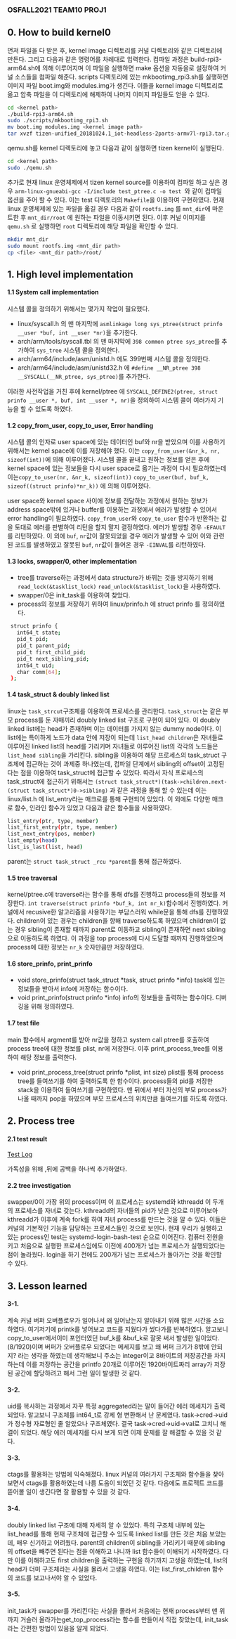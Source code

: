 ### OSFALL2021 TEAM10 PROJ1


## 0. How to build kernel0
먼저 파일을 다 받은 후, kernel image 디렉토리를 커널 디렉토리와 같은 디렉토리에 만든다. 그리고 다음과 같은 명령어를 차례대로 입력한다. 컴파일 과정은 build-rpi3-arm64.sh에 의해 이루어지며 이 파일을 실행하면 make 옵션을 자동을로 설정하여 커널 소스들을 컴파일 해준다. scripts 디렉토리에 있는 mkbootimg_rpi3.sh를 실행하면 이미지 파일 boot.img와 modules.img가 생긴다. 이들을 kernel image 디렉토리로 옮고 압축 파일을 이 디렉토리에 해제하여 나머지 이미지 파일들도 얻을 수 있다.
```bash
cd <kernel path>
./build-rpi3-arm64.sh
sudo ./scripts/mkbootimg_rpi3.sh
mv boot.img modules.img <kernel image path>
tar xvzf tizen-unified_20181024.1_iot-headless-2parts-armv7l-rpi3.tar.gz -C <kernel image path>
```
qemu.sh를 kernel 디렉토리에 놓고 다음과 같이 실행하면 tizen kernel이 실행된다.
```bash
cd <kernel path>
sudo ./qemu.sh
```
추가로 현재 linux 운영체제에서 tizen kernel source를 이용하여 컴파일 하고 싶은 경우 `arm-linux-gnueabi-gcc -I/include test_ptree.c -o test
`와 같이 컴파일 옵션을 주어 할 수 있다. 이는 test 디렉토리의 `Makefile`을 이용하여 구현하였다. 현재 linux 운영체제에 있는 파일을 옯길 경우 다음과 같이 `rootfs.img` 를 `mnt_dir`에 마운트한 후 `mnt_dir/root` 에 원하는 파일을 이동시키면 된다. 이후 커널 이미지를 `qemu.sh` 로 실행하면 `root` 디렉토리에 해당 파일을 확인할 수 있다.
```bash
mkdir mnt_dir
sudo mount rootfs.img <mnt_dir path>
cp <file> <mnt_dir path>/root/
```


## 1. High level implementation
#### 1.1 System call implementation
시스템 콜을 정의하기 위해서는 몇가지 작업이 필요했다.
* linux/syscall.h 의 맨 마지막에 `asmlinkage long sys_ptree(struct prinfo __user *buf, int __user *nr)`을 추가한다.
* arch/arm/tools/syscall.tbl 의 맨 마지막에 `398 common ptree sys_ptree`를 추가하여 `sys_tree` 시스템 콜을 정의한다.
* arch/arm64/include/asm/unistd.h 에도 399번째 시스템 콜을 정의한다.
* arch/arm64/include/asm/unistd32.h 에 `#define __NR_ptree 398   __SYSCALL(__NR_ptree, sys_ptree)`를 추가한다.

이러한 사전작업을 거친 후에 kernel/ptree 에 `SYSCALL_DEFINE2(ptree, struct prinfo __user *, buf, int __user *, nr)`을 정의하여 시스템 콜이 여러가지 기능을 할 수 있도록 하였다.

#### 1.2 copy_from_user, copy_to_user, Error handling
시스템 콜의 인자로 user space에 있는 데이터인 buf와 nr을 받았으며 이를 사용하기 위해서는 kernel space에 이를 저장해야 했다. 이는 `copy_from_user(&nr_k, nr, sizeof(int))`에 의해 이루어졌다. 시스템 콜을 끝내고 원하는 정보를 얻은 후에 kernel space에 있는 정보들을 다시 user space로 옯기는 과정이 다시 필요하였는데  이는`copy_to_user(nr, &nr_k, sizeof(int))` `copy_to_user(buf, buf_k, sizeof((struct prinfo)*nr_k))` 에 의해 이루어졌다.

user space와 kernel space 사이에 정보를 전달하는 과정에서 원하는 정보가 address space밖에 있거나 buffer를 이용하는 과정에서 에러가 발생할 수 있어서 error handling이 필요하였다. `copy_from_user`와 `copy_to_user` 함수가 반환하는 값을 토대로 에러를 판별하여 리턴을 할지 말지 결정하였다. 에러가 발생할 경우 `-EFAULT`를 리턴하였다.
이 외에 `buf`, `nr`값이 잘못되었을 경우 에러가 발생할 수 있어 이와 관련된 코드를 발생하였고 잘못된 `buf`, `nr`값이 들어온 경우 `-EINVAL`를 리턴하였다.

#### 1.3 locks, swapper/0, other implementation
* tree를 traverse하는 과정에서 data structure가 바뀌는 것을 방지하기 위해 `read_lock(&tasklist_lock)` `read_unlock(&tasklist_lock)`을 사용하였다.
* swapper/0은 init_task를 이용하여 찾았다.
* process의 정보를 저장하기 위하여 linux/prinfo.h 에 struct prinfo 를 정의하였다.
``` bash
 struct prinfo {
   int64_t state;
   pid_t pid;
   pid_t parent_pid;
   pid_t first_child_pid;
   pid_t next_sibling_pid;
   int64_t uid;
   char comm[64];
 };
```

#### 1.4 task_struct & doubly linked list
linux는 `task_strcut`구조체를 이용하여 프로세스를 관리한다. `task_struct`는 같은 부모 process를 둔 자매끼리 doubly linked list 구조로 구현이 되어 있다. 이 doubly linked list에는 head가 존재하며 이는 데이터를 가지지 않는 dummy node이다. 이 list에는 특이하게 노드가 data 안에 저장이 되는데 `list_head children`은 자녀들로 이루어진 linked list의 head를 가리키며 자녀들로 이루어진 list의 각각의 노드들은 `list_head sibling`을 가리킨다. sibling을 이용하여 해당 프로세스의 task_struct 구조체에 접근하는 것이 과제중 하나였는데, 컴파일 단계에서 sibling의 offset이 고정된다는 점을 이용하여 task_struct에 접근할 수 있었다. 따라서 자식 프로세스의 task_struct에 접근하기 위해서는 `(struct task_struct*)(task->children.next-(struct task_struct*)0->sibling)` 과 같은 과정을 통해 할 수 있는데 이는 linux/list.h 에 list_entry라는 매크로를 통해 구현되어 있었다. 이 외에도 다양한 매크로 함수, 인라인 함수가 있었고 다음과 같은 함수들을 사용하였다.
```bash
list_entry(ptr, type, member)
list_first_entry(ptr, type, member)
list_next_entry(pos, member)
list_empty(head)
list_is_last(list, head)
```
parent는 `struct task_struct _rcu *parent`를 통해 접근하였다.

#### 1.5 tree traversal
kernel/ptree.c에 traverse라는 함수를 통해 dfs를 진행하고 process들의 정보를 저장한다.
`int traverse(struct prinfo *buf_k, int nr_k)`함수에서 진행하였다.
 커널에서 recusive한 알고리즘을 사용하기는 부담스러워 while문을 통해 dfs를 진행하였다.
 children이 있는 경우는 children을 향해 traverse하도록 하였으며
 children이 없는 경우 sibling이 존재할 때까지 parent로 이동하고 sibling이 존재하면 next sibling으로 이동하도록 하였다.
 이 과정을 top process에 다시 도달할 때까지 진행하였으며 process에 대한 정보는 `nr_k` 숫자만큼만 저장하였다.

#### 1.6 store_prinfo, print_prinfo
* void store_prinfo(struct task_struct *task, struct prinfo *info)
 task에 있는 정보들을 받아서 info에 저장하는 함수이다.
* void print_prinfo(struct prinfo *info)
  info의 정보들을 출력하는 함수이다. 디버깅을 위해 정의하였다.
 
#### 1.7 test file
 main 함수에서 argment를 받아 nr값을 정하고 system call ptree를 호출하여 process tree에 대한 정보를 plist, nr에 저장한다. 이후 print_process_tree를 이용하여 해당 정보를 출력한다.
* void print_process_tree(struct prinfo *plist, int size)
 plist를 통해 process tree를 들여쓰기를 하여 출력하도록 한 함수이다. process들의 pid를 저장한 stack을 이용하여 들여쓰기를 구현하였다. 맨 뒤에서 부터 자신의 부모 process가 나올 때까지 pop을 하였으며 부모 프로세스의 위치만큼 들여쓰기를 하도록 하였다.
 

## 2. Process tree
#### 2.1 test result
[Test Log](proj1log.txt) 

가독성을 위해 ,뒤에 공백을 하나씩 추가하였다.

#### 2.2 tree investigation
swapper/0이 가장 위의 process이며 이 프로세스는 systemd와 kthreadd 이 두개의 프로세스를 자녀로 갖는다. kthreadd의 자녀들의 pid가 낮은 것으로 미루어보아 kthreadd가 이후에 계속 fork를 하여 자녀 process를 만드는 것을 알 수 있다. 이들은 커널의 기본적인 기능을 담당하는 프로세스들인 것으로 보인다. 현재 우리가 실행하고 있는 process인 test는 systemd-login-bash-test 순으로 이어진다. 컴퓨터 전원을 키고 처음으로 실행한 프로세스임에도 이전에 400개가 넘는 프로세스가 실행되었다는 점이 놀라웠다. login을 하기 전에도 200개가 넘는 프로세스가 돌아가는 것을 확인할 수 있다. 


## 3. Lesson learned
#### 3-1. 
계속 커널 버퍼 오버플로우가 일어나서 왜 일어났는지 알아내기 위해 많은 시간을 소요하였다. 여기저기에 printk를 넣어보고 코드를 지웠다가 썼다가를 반복하였다. 알고보니 copy_to_user에서이미 포인터였던 buf_k를 &buf_k로 잘못 써서 발생한 일이었다. (8/1920)이며 버퍼가 오버플로우 되었다는 메세지를 보고 왜 버퍼 크기가 8밖에 안되지? 라는 생각을 하였는데 생각해보니 주소는 integer이고 8바이트의 저장공간을 차지하는데 이를 저장하는 공간을 printfo 20개로 이루어진 1920바이트짜리 array가 저장된 공간에 할당하려고 해서 그런 일이 발생한 것 같다.
#### 3-2. 
uid를 복사하는 과정에서 자꾸 특정 aggregated라는 말이 들어간 에러 메세지가 출력되었다. 알고보니 구조체를 int64_t로 강제 형 변환해서 난 문제였다. task->cred->uid가 정수형 자료형인 줄 알았으나 구조체였다. 결국 task->cred->uid->val로 고치니 해결이 되었다. 해당 에러 메세지를 다시 보게 되면 이제 문제를 잘 해결할 수 있을 것 같다.
#### 3-3. 
ctags를 활용하는 방법에 익숙해졌다. linux 커널의 여러가지 구조체와 함수들을 찾아보면서 ctags를 활용하였는데 나름 도움이 되었던 것 같다. 다음에도 프로젝트 코드를 뜯어볼 일이 생긴다면 잘 활용할 수 있을 것 같다.
#### 3-4. 
doubly linked list 구조에 대해 자세히 알 수 있었다. 특히 구조체 내부에 있는 list_head를 통해 현재 구조체에 접근할 수 있도록 linked list를 만든 것은 처음 보았는데, 매우 신기하고 어려웠다. parent의 children이 sibling을 가리키기 때문에 sibling의 offset을 빼주면 된다는 점을 이해하고 나니까 list 함수들이 이해되기 시작하였다. 다만 이를 이해하고도 first children을 출력하는 구현을 하기까지 고생을 하였는데, list의 head가 더미 구조체라는 사실을 몰라서 고생을 하였다. 이는 list_first_children 함수의 코드를 보고나서야 알 수 있었다.    
#### 3-5.
init_task가 swapper를 가리킨다는 사실을 몰라서 처음에는 현재 process부터 맨 위까지 거슬러 올라가는get_top_process라는 함수를 만들어서 직접 찾았는데, init_task라는 간편한 방법이 있음을 알게 되었다.



